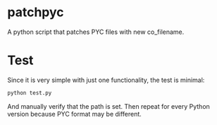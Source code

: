 patchpyc
========

A python script that patches PYC files with new co_filename.

Test
====

Since it is very simple with just one functionality, the test is minimal:

```bash
python test.py
```

And manually verify that the path is set.  Then repeat for every Python version because PYC format may be different.

